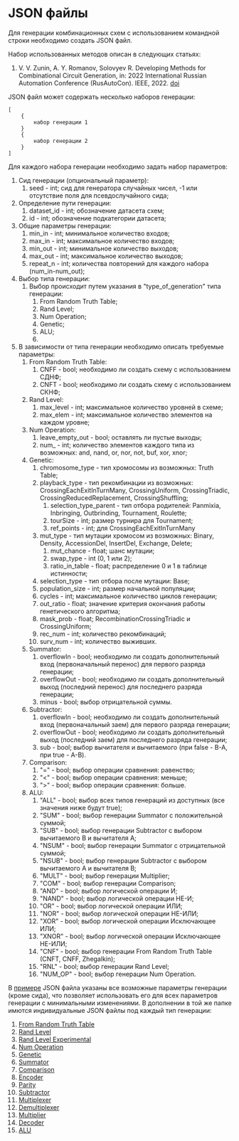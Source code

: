 # JSON файлы
Для генерации комбинационных схем с использованием командной строки необходимо создать JSON файл.

Набор использованных методов описан в следующих статьях:
1) V. V. Zunin, A. Y. Romanov, Solovyev R. Developing Methods for Combinational Circuit Generation, in: 2022 International Russian Automation Conference (RusAutoCon). IEEE, 2022. [doi](https://doi.org/10.1109/RusAutoCon54946.2022.9896390)

JSON файл может содержать несколько наборов генерации:
```
[
    {
        набор генерации 1
    }
    {
        набор генерации 2
    }
]
```
Для каждого набора генерации необходимо задать набор параметров:
1) Сид генерации (опциональный параметр):
   1) seed - int; сид для генератора случайных чисел, -1 или отсутствие поля для псевдослучайного сида;
2) Определение пути генерации:
   1) dataset_id - int; обозначение датасета схем;
   2) id - int; обозначение подкатегории датасета;
3) Общие параметры генерации:
   1) min_in - int; минимальное количество входов;
   2) max_in - int; максимальное количество входов;
   3) min_out - int; минимальное количество выходов;
   4) max_out - int; максимальное количество выходов;
   5) repeat_n - int; количества повторений для каждого набора (num_in-num_out);
4) Выбор типа генерации:
   1) Выбор происходит путем указания в "type_of_generation" типа генерации:
      1) From Random Truth Table;
      2) Rand Level;
      3) Num Operation;
      4) Genetic;
      5) ALU;
      6) 
5) В зависимости от типа генерации необходимо описать требуемые параметры:
   1) From Random Truth Table:
      1) CNFF - bool; необходимо ли создать схему с использованием СДНФ;
      2) CNFT - bool; необходимо ли создать схему с использованием СКНФ;
   2) Rand Level:
      1) max_level - int; максимальное количество уровней в схеме;
      2) max_elem - int; максимальное количество элементов на каждом уровне;
   3) Num Operation:
      1) leave_empty_out - bool; оставлять ли пустые выходы;
      2) num_<type> - int; количество элементов каждого типа из возможных: and, nand, or, nor, not, buf, xor, xnor;
   4) Genetic:
      1) chromosome_type - тип хромосомы из возможных: Truth Table;
      2) playback_type - тип рекомбинации из возможных: CrossingEachExitInTurnMany, CrossingUniform, CrossingTriadic, CrossingReducedReplacement, CrossingShuffling;
         1) selection_type_parent - тип отбора родителей: Panmixia, Inbringing, Outbrinding, Tournament, Roulette;
         2) tourSize - int; размер турнира для Tournament;
         3) ref_points - int; для CrossingEachExitInTurnMany
      3) mut_type - тип мутации хромосом из возможных: Binary, Density, AccessionDel, InsertDel, Exchange, Delete;
         1) mut_chance - float; шанс мутации;
         2) swap_type - int (0, 1 или 2);
         3) ratio_in_table - float; распределение 0 и 1 в таблице истинности;
      4) selection_type - тип отбора после мутации: Base;
      5) population_size - int; размер начальной популяции;
      6) cycles - int; максимальное количество циклов генерации;
      7) out_ratio - float; значение критерия окончания работы генетического алгоритма;
      8) mask_prob - float; RecombinationCrossingTriadic и CrossingUniform;
      9) rec_num - int; количество рекомбинаций;
      10) surv_num - int; количество выживших.
   5) Summator:
      1) overflowIn - bool; необходимо ли создать дополнительный вход (первоначальный перенос) для первого разряда генерации;
      2) overflowOut - bool; необходимо ли создать дополнительный выход (последний перенос) для последнего разряда генерации;
      3) minus - bool; выбор отрицательной суммы.
   6) Subtractor:
      1) overflowIn - bool; необходимо ли создать дополнительный вход (первоначальный заем) для первого разряда генерации;
      2) overflowOut - bool; необходимо ли создать дополнительный выход (последний заем) для последнего разряда генерации;
      3) sub - bool; выбор вычитателя и вычитаемого (при false - B-A, при true - A-B).
   7) Comparison:
      1) "=" - bool; выбор операции сравнения: равенство;
      2) "<" - bool; выбор операции сравнения: меньше;
      3) ">" - bool; выбор операции сравнения: больше.
   8) ALU:
      1) "ALL" - bool; выбор всех типов генераций из доступных (все значения ниже будут true);
      2) "SUM" - bool; выбор генерации Summator с положительной суммой; 
      3) "SUB" - bool; выбор генерации Subtractor с выбором вычитаемого B и вычитателя A;
      4) "NSUM" - bool; выбор генерации Summator с отрицательной суммой;
      5) "NSUB" - bool; выбор генерации Subtractor с выбором вычитаемого A и вычитателя B;
      6) "MULT" - bool; выбор генерации Multiplier;
      7) "COM" - bool; выбор генерации Comparison;
      8) "AND" - bool; выбор логической операции И;
      9) "NAND" - bool; выбор логической операции НЕ-И;
      10) "OR" - bool; выбор логической операции ИЛИ;
      11) "NOR" - bool; выбор логической операции НЕ-ИЛИ;
      12) "XOR" - bool; выбор логической операции Исключающее ИЛИ;
      13) "XNOR" - bool; выбор логической операции Исключающее НЕ-ИЛИ;
      14) "CNF" - bool; выбор генерации From Random Truth Table (CNFT, CNFF, Zhegalkin);
      15) "RNL" - bool; выбор генерации Rand Level;
      16) "NUM_OP" - bool; выбор генерации Num Operation.

В [примере](examples/json/sampleAll.json) JSON файла указаны все возможные параметры генерации (кроме сида), что позволяет использовать его для всех параметров генерации с минимальными изменениями.
В дополнении в той же папке имются индивидуальные JSON файлы под каждый тип генерации:
1. [From Random Truth Table](examples/json/sampleTruthTable.json)
2. [Rand Level](examples/json/sampleRandLevel.json)
3. [Rand Level Experimental](examples/json/sampleRandLevelExperimental.json)
4. [Num Operation](examples/json/sampleNumOperation.json)
5. [Genetic](examples/json/sampleGenetic.json)
6. [Summator](examples/json/sampleGenetic.json)
7. [Comparison](examples/json/sampleComparison.json)
8. [Encoder](examples/json/sampleEncoder.json)
9. [Parity](examples/json/sampleParity.json)
10. [Subtractor](examples/json/sampleSubtractor.json)
11. [Multiplexer](examples/json/sampleMultiplexer.json)
12. [Demultiplexer](examples/json/sampleDemultiplexer.json)
13. [Multiplier](examples/json/sampleMultiplier.json)
14. [Decoder](examples/json/sampleDecoder.json)
15. [ALU](examples/json/sampleALU.json)